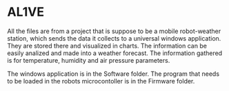 # AL1VE


All the files are from a project that is suppose to be a mobile robot-weather station, which sends the data it collects to a universal windows application. They are stored there and visualized in charts. The information can be easily analized and made into a weather forecast. The information gathered is for temperature, humidity and air pressure parameters.

The windows application is in the Software folder.
The program that needs to be loaded in the robots microcontoller is in the Firmware folder.

